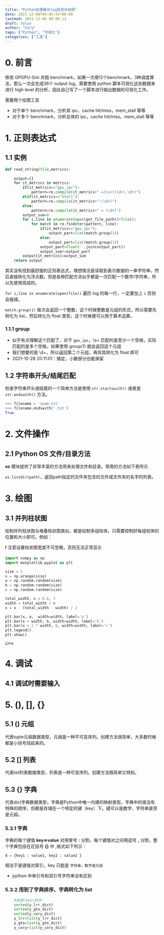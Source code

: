```yaml
---
title: "Python处理输出log信息并绘图"
date: 2021-12-08T09:05:41+08:00
lastmod: 2021-12-08 09:06:13
draft: false
author: "Cory"
tags: ["Python", "可视化"]
categories: ["工具"]
---
```


# 0. 前言

修改 GPGPU-Sim 并跑 benchmark，如果一次用12个benchmark，3种调度算法，那么一次会生成36个 output log。需要使用 python 脚本可视化这些数据来进行 high level 的分析，因此自己写了一个脚本进行输出数据的可视化工作。

需要两个绘图工具

+ 对于单个 benchmark，分析其 ipc，cache hit/miss，mem_stall 等等
+ 对于多个 benchmark，分析总体的 ipc，cache hit/miss，mem_stall 等等

# 1. 正则表达式

## 1.1 实例

```python
def read_string(file,metrics):
    
    output={}
    for it_metrics in metrics:
        if(it_metrics=="gpu_ipc"):
            pattern=re.compile(it_metrics+" =(\s+)(\d+\.\d+)")
        elif(it_metrics=="Stall"):
            pattern=re.compile(it_metrics+":(\d+)")
        else:
            pattern=re.compile(it_metrics+" = (\d+)")
        output_sum=0
        for i,line in enumerate(open(get_file_path()+file)):
            for match in re.finditer(pattern, line):
                if(it_metrics=="gpu_ipc"):
                    output_part=list(match.group(2))
                else:
                    output_part=list(match.group(1))
                output_part=float(''.join(output_part))
                output_sum+=output_part
        output[it_metrics]=output_sum
    return output
```

其实没有找到最舒服的正则表达式，理想情况是读取到表示数据的一串字符串，然后直接转化为浮点数。但是各种匹配方法似乎都是一次匹配一个数字/字符串，所以先使用现成的。

`for i,line in enumerate(open(file))` 遍历 log 的每一行，一定要加上 `i` 否则会报错。

`match.group(1)` 每次会返回一个整数，这个时候整数是元组的形式，所以需要先转化为 list，然后转化为 float 类型，这个时候便可以用于算术运算。

### 1.1.1 group 

+ 似乎有点理解这个匹配了，对于 `gpu_ipc`，\s+ 匹配的是至少一个空格，实际匹配的是多个空格，如果使用 group(1) 就会返回这个元组
+ 我们想要的是 \d+，所以返回第二个元组，再将其转化为 float 即可 
+ 2021-10-28 20:11:01：搞定，小数部分也能保留

## 1.2 字符串开头/结尾匹配

检查字符串开头或结尾的一个简单方法是使用 `str.startswith()` 或者是 `str.endswith()` 方法。

```python
>>> filename = 'spam.txt'
>>> filename.endswith('.txt')
True
```

# 2. 文件操作

## 2.1 Python OS 文件/目录方法

**os** 模块提供了非常丰富的方法用来处理文件和目录。常用的方法如下表所示

`os.listdir(path)`，返回path指定的文件夹包含的文件或文件夹的名字的列表。

# 3. 绘图

## 3.1 并列柱状图

绘制并列柱状图与堆叠柱状图类似，都是绘制多组柱体，只需要控制好每组柱体的位置和大小即可。例如：

:exclamation: 注意设置柱状图宽度不可忽略，否则无法正常显示

```python
import numpy as np
import matplotlib.pyplot as plt

size = 5
x = np.arange(size)
a = np.random.random(size)
b = np.random.random(size)
c = np.random.random(size)

total_width, n = 0.8, 3
width = total_width / n
x = x - (total_width - width) / 2

plt.bar(x, a,  width=width, label='a')
plt.bar(x + width, b, width=width, label='b')
plt.bar(x + 2 * width, c, width=width, label='c')
plt.legend()
plt.show()
```

<img src="./Img/Python_柱状图.png" alt="img" style="zoom:67%;" />

# 4. 调试

## 4.1 调试时需要输入

# 5. (), [], {}

## 5.1 () 元组

代表tuple元祖数据类型，元祖是一种不可变序列。创建方法很简单，大多数时候都是小括号括起来的。

## 5.2 [] 列表

代表list列表数据类型，列表是一种可变序列。创建方法既简单又特别。

## 5.3 {} 字典

代表dict字典数据类型，字典是Python中唯一内建的映射类型。字典中的值没有特殊的顺序，但都是存储在一个特定的键（key）下。键可以是数字、字符串甚至是元祖。

### 5.3.1 字典

字典的每个键值 **key=>value** 对用冒号 **:** 分割，每个键值对之间用逗号 **,** 分割，整个字典包括在花括号 **{}** 中 ,格式如下所示：

```python
d = {key1 : value1, key2 : value2 }
```

相当于是键值对索引，key 只能是 `字符串，数字或元组`

+ python 中单引号和双引号字符串没有区别

### 5.3.2 用到了字典排序、字典转化为 list

```python
    #按键(key)排序:
    sorted(y_lrr_dict)
    sorted(y_gto_dict)
    sorted(y_cory_dict)
    y_lrr=list(y_lrr_dict)
    y_gto=list(y_gto_dict)
    y_cory=list(y_cory_dict)
```
